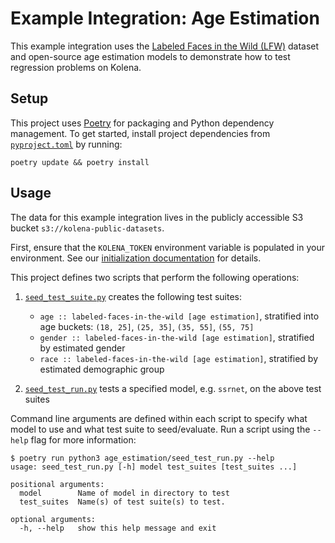 # Example Integration: Age Estimation

This example integration uses the [Labeled Faces in the Wild (LFW)](http://vis-www.cs.umass.edu/lfw/) dataset and
open-source age estimation models to demonstrate how to test regression problems on Kolena.

## Setup

This project uses [Poetry](https://python-poetry.org/) for packaging and Python dependency management. To get started,
install project dependencies from [`pyproject.toml`](./pyproject.toml) by running:

```shell
poetry update && poetry install
```

## Usage

The data for this example integration lives in the publicly accessible S3 bucket `s3://kolena-public-datasets`.

First, ensure that the `KOLENA_TOKEN` environment variable is populated in your environment. See our
[initialization documentation](https://docs.kolena.io/testing-with-kolena/using-kolena-client#initialization) for
details.

This project defines two scripts that perform the following operations:

1. [`seed_test_suite.py`](age_estimation/seed_test_suite.py) creates the following test suites:

    - `age :: labeled-faces-in-the-wild [age estimation]`, stratified into age buckets: `(18, 25]`, `(25, 35]`,
        `(35, 55]`, `(55, 75]`
    - `gender :: labeled-faces-in-the-wild [age estimation]`, stratified by estimated gender
    - `race :: labeled-faces-in-the-wild [age estimation]`, stratified by estimated demographic group

2. [`seed_test_run.py`](age_estimation/seed_test_run.py) tests a specified model, e.g. `ssrnet`, on the above test suites

Command line arguments are defined within each script to specify what model to use and what test suite to seed/evaluate.
Run a script using the `--help` flag for more information:

```shell
$ poetry run python3 age_estimation/seed_test_run.py --help
usage: seed_test_run.py [-h] model test_suites [test_suites ...]

positional arguments:
  model        Name of model in directory to test
  test_suites  Name(s) of test suite(s) to test.

optional arguments:
  -h, --help   show this help message and exit
```
